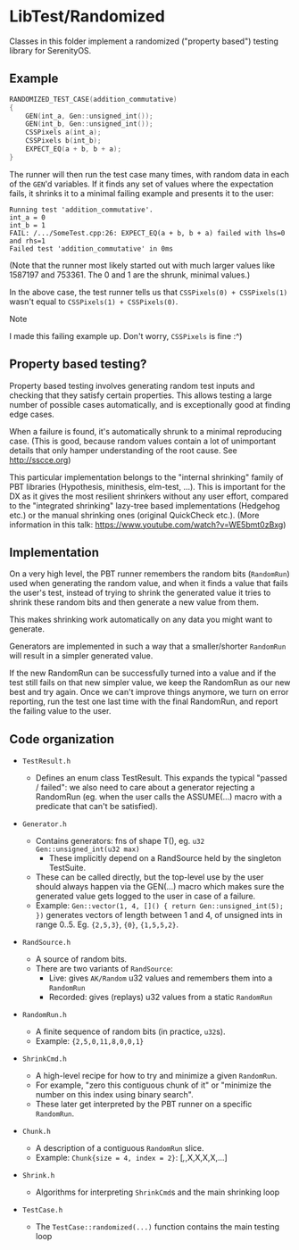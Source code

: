 # LibTest/Randomized

Classes in this folder implement a randomized ("property based") testing library
for SerenityOS.

## Example

```cpp
RANDOMIZED_TEST_CASE(addition_commutative)
{
    GEN(int_a, Gen::unsigned_int());
    GEN(int_b, Gen::unsigned_int());
    CSSPixels a(int_a);
    CSSPixels b(int_b);
    EXPECT_EQ(a + b, b + a);
}
```

The runner will then run the test case many times, with random data in each of
the `GEN`'d variables. If it finds any set of values where the expectation fails,
it shrinks it to a minimal failing example and presents it to the user:

```
Running test 'addition_commutative'.
int_a = 0
int_b = 1
FAIL: /.../SomeTest.cpp:26: EXPECT_EQ(a + b, b + a) failed with lhs=0 and rhs=1
Failed test 'addition_commutative' in 0ms
```

(Note that the runner most likely started out with much larger values like
1587197 and 753361. The 0 and 1 are the shrunk, minimal values.)

In the above case, the test runner tells us that `CSSPixels(0) + CSSPixels(1)`
wasn't equal to `CSSPixels(1) + CSSPixels(0)`.

> [!NOTE]
> I made this failing example up. Don't worry, `CSSPixels` is fine :^)

## Property based testing?

Property based testing involves generating random test inputs and checking that
they satisfy certain properties. This allows testing a large number of possible
cases automatically, and is exceptionally good at finding edge cases.

When a failure is found, it's automatically shrunk to a minimal reproducing
case. (This is good, because random values contain a lot of unimportant details
that only hamper understanding of the root cause. See http://sscce.org)

This particular implementation belongs to the "internal shrinking" family of PBT
libraries (Hypothesis, minithesis, elm-test, ...). This is important for the DX
as it gives the most resilient shrinkers without any user effort, compared to
the "integrated shrinking" lazy-tree based implementations (Hedgehog etc.) or
the manual shrinking ones (original QuickCheck etc.). (More information in this
talk: https://www.youtube.com/watch?v=WE5bmt0zBxg)

## Implementation

On a very high level, the PBT runner remembers the random bits (`RandomRun`)
used when generating the random value, and when it finds a value that fails the
user's test, instead of trying to shrink the generated value it tries to shrink
these random bits and then generate a new value from them. 

This makes shrinking work automatically on any data you might want to generate.

Generators are implemented in such a way that a smaller/shorter `RandomRun` will
result in a simpler generated value.

If the new RandomRun can be successfully turned into a value and if the test
still fails on that new simpler value, we keep the RandomRun as our new best and
try again. Once we can't improve things anymore, we turn on error reporting, run
the test one last time with the final RandomRun, and report the failing value to
the user.

## Code organization

- `TestResult.h`
  - Defines an enum class TestResult.
    This expands the typical "passed / failed": we also need to care about
    a generator rejecting a RandomRun (eg. when the user calls the ASSUME(...)
    macro with a predicate that can't be satisfied).

- `Generator.h`
  - Contains generators: fns of shape T(), eg. `u32 Gen::unsigned_int(u32 max)`
    - These implicitly depend on a RandSource held by the singleton TestSuite.
  - These can be called directly, but the top-level use by the user should always
    happen via the GEN(...) macro which makes sure the generated value gets
    logged to the user in case of a failure.
  - Example:
    `Gen::vector(1, 4, []() { return Gen::unsigned_int(5); })`
    generates vectors of length between 1 and 4, of unsigned ints in range 0..5.
    Eg. `{2,5,3}`, `{0}`, `{1,5,5,2}`.

- `RandSource.h`
  - A source of random bits.
  - There are two variants of `RandSource`:
    - Live: gives `AK/Random` u32 values and remembers them into a `RandomRun`
    - Recorded: gives (replays) u32 values from a static `RandomRun`

- `RandomRun.h`
  - A finite sequence of random bits (in practice, `u32`s).
  - Example: `{2,5,0,11,8,0,0,1}`

- `ShrinkCmd.h`
  - A high-level recipe for how to try and minimize a given `RandomRun`.
  - For example, "zero this contiguous chunk of it" or "minimize the number on
    this index using binary search".
  - These later get interpreted by the PBT runner on a specific `RandomRun`.

- `Chunk.h`
  - A description of a contiguous `RandomRun` slice.
  - Example: `Chunk{size = 4, index = 2}`:  [_,_,X,X,X,X,...]

- `Shrink.h`
  - Algorithms for interpreting `ShrinkCmd`s and the main shrinking loop

- `TestCase.h`
  - The `TestCase::randomized(...)` function contains the main testing loop
